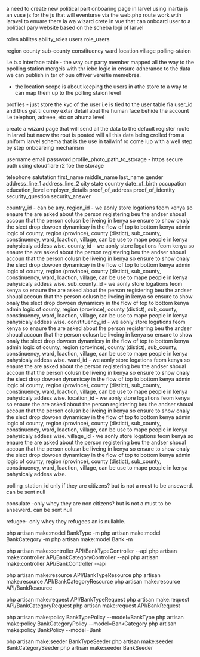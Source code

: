 a need to create new political part onboaring page in larvel using inartia js an vuse js for the js that will eventurse via the web.php route work wtih laravel to enuare there ia wa wizard crete in vue that can onboard user to a politiacl pary website based on the scheba logi of larvel

roles
abilites
ability_roles
users
role_users

region
county
sub-county
constituency
ward
location
village
polling-staion

i.e.b.c interface table - the way our party member mapped all the way to the ppolling station mergeis with thr iebc logic in ensure adherance to the data we can publish in ter of oue offiver vereifie memebres.

-   the location scope is about keeping the users in athe store to a way to can map them up to the polling staion level

profiles - just store the kyc of the user i.e is tied to the user table fia user_id and thus get ti currey extar detail abut the human face behide the account i.e telephon, adreee, etc on ahuma level

create a wizard page that will send all the data to the default register route in larvel but naow the rout is poated will all this data being crolled from a uniform larvel schema that is the use in tailwinf ro come iup with a well step by step onboareing mechanism

username
email
password
profile_photo_path_to_storage - https secure path using cloudflare r2 foe the storage

telephone
salutation
first_name
middle_name
last_name
gender
address_line_1
address_line_2
city
state
country
date_of_birth
occupation
education_level
employer_details
proof_of_address
proof_of_identity
security_question
security_answer

<!-- dynamic drop down fro loacation details foe administrivaive popeorse -->

country_id - can be any.
region_id - we aonly store logations feom kenya so enaure the are asked about the person registering beu the andser shoual accoun that the person colusn be liveing in kenya so ensure to show onaly the slect drop dowoen dynamicay in the flow of top to bottom kenya admin logic of county, region (province), county (distict), sub_county, constinuency, ward, loaction, village, can be use to mape people in kenya pahysicaly addess wise.
county_id - we aonly store logations feom kenya so enaure the are asked about the person registering beu the andser shoual accoun that the person colusn be liveing in kenya so ensure to show onaly the slect drop dowoen dynamicay in the flow of top to bottom kenya admin logic of county, region (province), county (distict), sub_county, constinuency, ward, loaction, village, can be use to mape people in kenya pahysicaly addess wise.
sub_county_id - we aonly store logations feom kenya so enaure the are asked about the person registering beu the andser shoual accoun that the person colusn be liveing in kenya so ensure to show onaly the slect drop dowoen dynamicay in the flow of top to bottom kenya admin logic of county, region (province), county (distict), sub_county, constinuency, ward, loaction, village, can be use to mape people in kenya pahysicaly addess wise.
constituency_id - we aonly store logations feom kenya so enaure the are asked about the person registering beu the andser shoual accoun that the person colusn be liveing in kenya so ensure to show onaly the slect drop dowoen dynamicay in the flow of top to bottom kenya admin logic of county, region (province), county (distict), sub_county, constinuency, ward, loaction, village, can be use to mape people in kenya pahysicaly addess wise.
ward_id - we aonly store logations feom kenya so enaure the are asked about the person registering beu the andser shoual accoun that the person colusn be liveing in kenya so ensure to show onaly the slect drop dowoen dynamicay in the flow of top to bottom kenya admin logic of county, region (province), county (distict), sub_county, constinuency, ward, loaction, village, can be use to mape people in kenya pahysicaly addess wise.
location_id - we aonly store logations feom kenya so enaure the are asked about the person registering beu the andser shoual accoun that the person colusn be liveing in kenya so ensure to show onaly the slect drop dowoen dynamicay in the flow of top to bottom kenya admin logic of county, region (province), county (distict), sub_county, constinuency, ward, loaction, village, can be use to mape people in kenya pahysicaly addess wise.
village_id - we aonly store logations feom kenya so enaure the are asked about the person registering beu the andser shoual accoun that the person colusn be liveing in kenya so ensure to show onaly the slect drop dowoen dynamicay in the flow of top to bottom kenya admin logic of county, region (province), county (distict), sub_county, constinuency, ward, loaction, village, can be use to mape people in kenya pahysicaly addess wise.

polling_station_id only if they are citizens? but is not a must to be ansewerd. can be sent null

consulate -only whey they are non citizens? but is not a must to be ansewerd. can be sent null

refugee- only whey they refugees an is nullable.


php artisan make:model BankType -m
php artisan make:model BankCategory -m
php artisan make:model Bank -m

php artisan make:controller API/BankTypeController --api
php artisan make:controller API/BankCategoryController --api
php artisan make:controller API/BankController --api

php artisan make:resource API/BankTypeResource
php artisan make:resource API/BankCategoryResource
php artisan make:resource API/BankResource

php artisan make:request API/BankTypeRequest
php artisan make:request API/BankCategoryRequest
php artisan make:request API/BankRequest


php artisan make:policy BankTypePolicy --model=BankType
php artisan make:policy BankCategoryPolicy --model=BankCategory
php artisan make:policy BankPolicy --model=Bank

php artisan make:seeder BankTypeSeeder
php artisan make:seeder BankCategorySeeder
php artisan make:seeder BankSeeder
